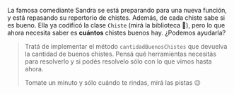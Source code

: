 La famosa comediante Sandra se está preparando para una nueva función, y está repasando su repertorio de chistes. Además, de cada chiste sabe si es bueno. Ella ya codificó la clase `Chiste` (mirá la biblioteca :eyes:), pero lo que ahora necesita saber es **cuántos** chistes buenos hay. ¿Podemos ayudarla?

> Tratá de implementar el método `cantidadBuenosChistes` que devuelva la cantidad de buenos chistes. Pensá qué herramientas necesitás para resolverlo y si podés resolvelo sólo con lo que vimos hasta ahora. 
> 
> Tomate un minuto y sólo cuándo te rindas, mirá las pistas :wink:

